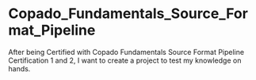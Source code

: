 # Copado_Fundamentals_Source_Format_Pipeline
After being Certified with Copado Fundamentals Source Format Pipeline Certification 1 and 2, I want to create a project to test my knowledge on hands.

